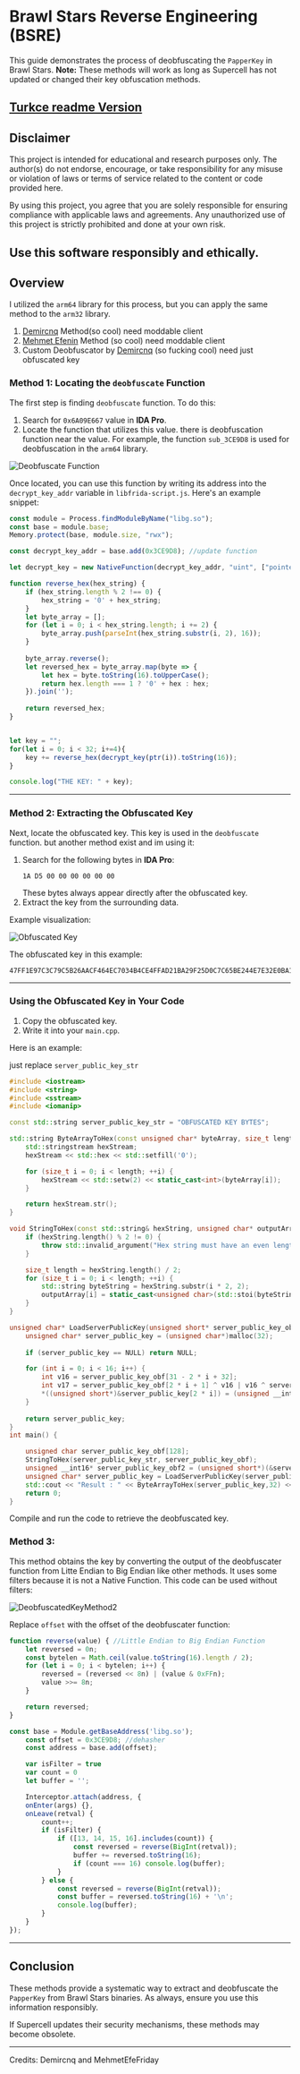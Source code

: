 # Brawl Stars Reverse Engineering (BSRE)

This guide demonstrates the process of deobfuscating the `PapperKey` in Brawl Stars.
**Note:** These methods will work as long as Supercell has not updated or changed their key obfuscation methods.

[Turkce readme Version](READMETR.md)
---

## Disclaimer

This project is intended for educational and research purposes only. The author(s) do not endorse, encourage, or take responsibility for any misuse or violation of laws or terms of service related to the content or code provided here.

By using this project, you agree that you are solely responsible for ensuring compliance with applicable laws and agreements. Any unauthorized use of this project is strictly prohibited and done at your own risk.

Use this software responsibly and ethically.
---

## Overview
I utilized the `arm64` library for this process, but you can apply the same method to the `arm32` library.
1. [Demircnq](https://github.com/DemirCnq) Method(so cool) need moddable client
2. [Mehmet Efenin](https://github.com/MehmetEfeFriday) Method (so cool) need moddable client
3. Custom Deobfuscator by [Demircnq](https://github.com/DemirCnq) (so fucking cool) need just obfuscated key

### Method 1: Locating the `deobfuscate` Function
The first step is finding `deobfuscate` function. To do this:

1. Search for `0x6A09E667` value in **IDA Pro**.
2. Locate the function that utilizes this value. there is deobfuscation function near the value. For example, the function `sub_3CE9D8` is used for deobfuscation in the `arm64` library.

![Deobfuscate Function](arm64-v59.PNG)

Once located, you can use this function by writing its address into the `decrypt_key_addr` variable in `libfrida-script.js`. Here's an example snippet:

```javascript
const module = Process.findModuleByName("libg.so");
const base = module.base;
Memory.protect(base, module.size, "rwx");

const decrypt_key_addr = base.add(0x3CE9D8); //update function

let decrypt_key = new NativeFunction(decrypt_key_addr, "uint", ["pointer"]);

function reverse_hex(hex_string) {
    if (hex_string.length % 2 !== 0) {
        hex_string = '0' + hex_string;
    }
    let byte_array = [];
    for (let i = 0; i < hex_string.length; i += 2) {
        byte_array.push(parseInt(hex_string.substr(i, 2), 16));
    }
    
    byte_array.reverse();
    let reversed_hex = byte_array.map(byte => {
        let hex = byte.toString(16).toUpperCase();
        return hex.length === 1 ? '0' + hex : hex;
    }).join('');
    
    return reversed_hex;
}


let key = "";
for(let i = 0; i < 32; i+=4){
    key += reverse_hex(decrypt_key(ptr(i)).toString(16));
}

console.log("THE KEY: " + key);
```

---

### Method 2: Extracting the Obfuscated Key
Next, locate the obfuscated key. This key is used in the `deobfuscate` function. but another method exist and im using it:

1. Search for the following bytes in **IDA Pro**:
   ```
   1A D5 00 00 00 00 00 00
   ```
   These bytes always appear directly after the obfuscated key.
2. Extract the key from the surrounding data.

Example visualization:

![Obfuscated Key](obfuscated-key-for-v59.PNG)

The obfuscated key in this example: 
```
47FF1E97C3C79C5B26AACF464EC7034B4CE4FFAD21BA29F25D0C7C65BE244E7E32E0BA1D6C65F0679C9C48E155BA02D577FED286D314E70206770663DE9773ACDCE07397161506779753E7141054D2FE67C002BA40EC489CAF52F06555A7BAE013FD4E240AA67C0CFBAF29BA1DE8FFE4885703C74EB4CFAABA349CC73AFA1EFF
```

---

### Using the Obfuscated Key in Your Code
1. Copy the obfuscated key.
2. Write it into your `main.cpp`.

Here is an example:

just replace `server_public_key_str`
```cpp
#include <iostream>
#include <string>
#include <sstream>
#include <iomanip>

const std::string server_public_key_str = "OBFUSCATED KEY BYTES";

std::string ByteArrayToHex(const unsigned char* byteArray, size_t length) {
	std::stringstream hexStream;
	hexStream << std::hex << std::setfill('0');

	for (size_t i = 0; i < length; ++i) {
		hexStream << std::setw(2) << static_cast<int>(byteArray[i]);
	}

	return hexStream.str();
}

void StringToHex(const std::string& hexString, unsigned char* outputArray) {
	if (hexString.length() % 2 != 0) {
		throw std::invalid_argument("Hex string must have an even length.");
	}

	size_t length = hexString.length() / 2;
	for (size_t i = 0; i < length; ++i) {
		std::string byteString = hexString.substr(i * 2, 2);
		outputArray[i] = static_cast<unsigned char>(std::stoi(byteString, nullptr, 16));
	}
}

unsigned char* LoadServerPublicKey(unsigned short* server_public_key_obf) {
	unsigned char* server_public_key = (unsigned char*)malloc(32);
	
	if (server_public_key == NULL) return NULL;

	for (int i = 0; i < 16; i++) {
		int v16 = server_public_key_obf[31 - 2 * i + 32];
		int v17 = server_public_key_obf[2 * i + 1] ^ v16 | v16 ^ server_public_key_obf[2 * i];
		*((unsigned short*)&server_public_key[2 * i]) = (unsigned __int16)(((v17 << (11 - (i & 7))) | ((unsigned __int16)v17 >> (((i & 7) - 11) & 0xF))) ^ server_public_key_obf[31 - i + 32]);
	}
	
	return server_public_key;
}
int main() {

	unsigned char server_public_key_obf[128];
	StringToHex(server_public_key_str, server_public_key_obf);
	unsigned __int16* server_public_key_obf2 = (unsigned short*)(&server_public_key_obf[0]);
	unsigned char* server_public_key = LoadServerPublicKey(server_public_key_obf2);
	std::cout << "Result : " << ByteArrayToHex(server_public_key,32) << std::endl;
	return 0;
}
```

Compile and run the code to retrieve the deobfuscated key.


### Method 3: 
This method obtains the key by converting the output of the deobfuscater function from Litte Endian to Big Endian like other methods. It uses some filters because it is not a Native Function. This code can be used without filters: 

![DeobfuscatedKeyMethod2](deobfuscatedkeymethod2.png)

Replace `offset` with the offset of the deobfuscater function:

```javascript
function reverse(value) { //Little Endian to Big Endian Function
    let reversed = 0n;
    const bytelen = Math.ceil(value.toString(16).length / 2);
    for (let i = 0; i < bytelen; i++) {
        reversed = (reversed << 8n) | (value & 0xFFn);
        value >>= 8n;
    }

    return reversed;
}

const base = Module.getBaseAddress('libg.so');
    const offset = 0x3CE9D8; //dehasher
    const address = base.add(offset);

    var isFilter = true
    var count = 0
    let buffer = '';

    Interceptor.attach(address, {
    onEnter(args) {},
    onLeave(retval) {
        count++;
        if (isFilter) {
            if ([13, 14, 15, 16].includes(count)) {
                const reversed = reverse(BigInt(retval));
                buffer += reversed.toString(16);
                if (count === 16) console.log(buffer);
            }
        } else {
            const reversed = reverse(BigInt(retval));
            const buffer = reversed.toString(16) + '\n';
            console.log(buffer);
        }
    }
});
```

---

## Conclusion
These methods provide a systematic way to extract and deobfuscate the `PapperKey` from Brawl Stars binaries. As always, ensure you use this information responsibly.

If Supercell updates their security mechanisms, these methods may become obsolete.

---
Credits: Demircnq and MehmetEfeFriday
